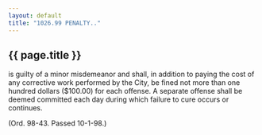 ```yaml
---
layout: default 
title: "1026.99 PENALTY.."
---
```


{{ page.title }}
----------------
is guilty of a minor misdemeanor and shall, in addition to paying the
cost of any corrective work performed by the City, be fined not more
than one hundred dollars (\$100.00) for each offense. A separate offense
shall be deemed committed each day during which failure to cure occurs
or continues.

(Ord. 98-43. Passed 10-1-98.)

